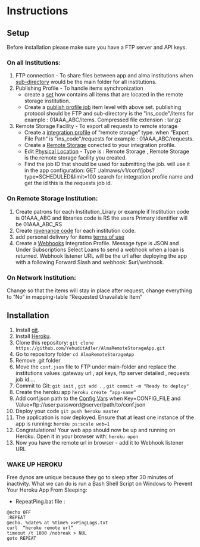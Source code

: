 # Instructions
## Setup
Before installation please make sure you have a FTP server and API keys.

### On all Institutions:
1. FTP connection - To share files between app and alma institutions when [sub-directory](https://knowledge.exlibrisgroup.com/Alma/Product_Documentation/010Alma_Online_Help_(English)/050Administration/050Configuring_General_Alma_Functions/050External_Systems#UpdateSubmissionFormatFtp) would be the main folder for all institutions.
2. Publishing Profile - To handle items synchronization
    - create a [set](https://knowledge.exlibrisgroup.com/Alma/Product_Documentation/010Alma_Online_Help_(English)/050Administration/070Managing_Jobs/060Managing_Search_Queries_and_Sets#sets.setDetail) how contains all items that are located in the remote storage institution.
    - Create a [publish profile job](https://knowledge.exlibrisgroup.com/Alma/Product_Documentation/010Alma_Online_Help_(English)/090Integrations_with_External_Systems/030Resource_Management/080Publishing_and_Inventory_Enrichment) item level with above set. publishing protocol should be FTP and sub-directory is the "ins_code"/items for example : 01AAA_ABC/items. Compressed file extension : tar.gz
3. Remote Storage Facility - To export all requests to remote storage
    - Create a [integration profile](https://developers.exlibrisgroup.com/alma/integrations/remote_storage/xml_based/)  of “remote storage” type. when “Export File Path“ is "ins_code"/requests for example : 01AAA_ABC/requests.
    - Create a [Remote Storage](https://knowledge.exlibrisgroup.com/Alma/Product_Documentation/010Alma_Online_Help_(English)/030Fulfillment/080Configuring_Fulfillment/040Configuring_Remote_Storage_Facilities) conected to your integration profile.
    - Edit [Physical Location](https://knowledge.exlibrisgroup.com/Alma/Product_Documentation/010Alma_Online_Help_(English)/030Fulfillment/080Configuring_Fulfillment/030Configuring_Physical_Locations) - Type is : Remote Storage , Remote Storage is the remote storage facility you created.
    - Find the job ID that should be used for submitting the job. will use it in the app configuration: GET :/almaws/v1/conf/jobs?type=SCHEDULED&limit=100 search for integration profile name and get the id this is the requests job id.
    
### On Remote Storage Institution:
1. Create patrons for each Institution_Lirary or example if Institution code is 01AAA_ABC and libraries code is RS the users Primary identifier will be 01AAA_ABC_RS
2. Create [rovenance code](https://knowledge.exlibrisgroup.com/Alma/Product_Documentation/010Alma_Online_Help_(English)/040Resource_Management/080Configuring_Resource_Management/080Configuring_Provenance_Codes) for each institution code.
3. add personal delivery for items [terms of use](https://knowledge.exlibrisgroup.com/Alma/Product_Documentation/010Alma_Online_Help_(English)/030Fulfillment/080Configuring_Fulfillment/050Physical_Fulfillment#fulfillment.tou.termsOfUseManagement)
4. Create a [Webhooks](https://knowledge.exlibrisgroup.com/Alma/Product_Documentation/010Alma_Online_Help_(English)/090Integrations_with_External_Systems/030Resource_Management/300Webhooks) Integration Profile. Message type is JSON and Under Subscriptions Select Loans to send a webhook when a loan is returned. Webhook listener URL will be the url after deploying the app with a following Forward Slash and webhook: $url/webhook.

### On Network Institution:
Change so that the items will stay in place after request, change everything to “No” in mapping-table “Requested Unavailable Item”


## Installation

1. Install [git](https://git-scm.com/downloads).
2. Install [Heroku](https://devcenter.heroku.com/articles/getting-started-with-java#set-up).
3. Clone this repository: `git clone https://github.com/YehuditAdler/AlmaRemoteStorageApp.git`
4. Go to repository folder `cd AlmaRemoteStorageApp`
5. Remove .git folder
6. Move the `conf.json` file to FTP under main-folder and replace the institutions values :gateway url , api keys, ftp server detailed , requests job id....
7. Commit to Git: `git init` , `git add .` , `git commit -m "Ready to deploy"`
8. Create the heroku app `heroku create “app-name“`
9. Add conf.json path to the [Config Vars](https://devcenter.heroku.com/articles/config-vars#using-the-heroku-dashboard) when Key=CONFIG_FILE and Value=ftp://user:password@server/path/to/conf.json
9. Deploy your code `git push heroku master`
10. The application is now deployed. Ensure that at least one instance of the app is running: `heroku ps:scale web=1`
11. Congratulations! Your web app should now be up and running on Heroku. Open it in your browser with: `heroku open`
12. Now you have the remote url in browser - add it to Webhook listener URL

### WAKE UP HEROKU
Free dynos are unique because they go to sleep after 30 minutes of inactivity.
What we can do is run a Bash Shell Script on Windows to Prevent Your Heroku App From Sleeping:

- RepeatPing.bat file :
```
@echo OFF
:REPEAT
@echo. %date% at %time% >>PingLogs.txt
curl  “heroku remote url“
timeout /t 1800 /nobreak > NUL
goto REPEAT
```

